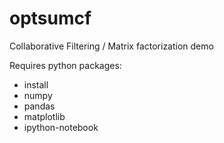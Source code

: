 # optsumcf
Collaborative Filtering / Matrix factorization demo

Requires python packages:
- install 
- numpy 
- pandas 
- matplotlib 
- ipython-notebook
